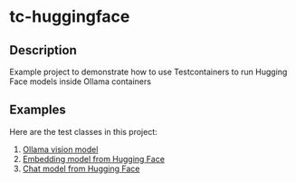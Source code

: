 # tc-huggingface

## Description

Example project to demonstrate how to use Testcontainers to run Hugging Face models inside Ollama containers

## Examples

Here are the test classes in this project:

1. [Ollama vision model](src/test/java/OllamaVisionModelTest.java)
2. [Embedding model from Hugging Face](src/test/java/HuggingFaceEmbeddingModelTest.java)
3. [Chat model from Hugging Face](src/test/java/HuggingFaceChatModelTest.java)